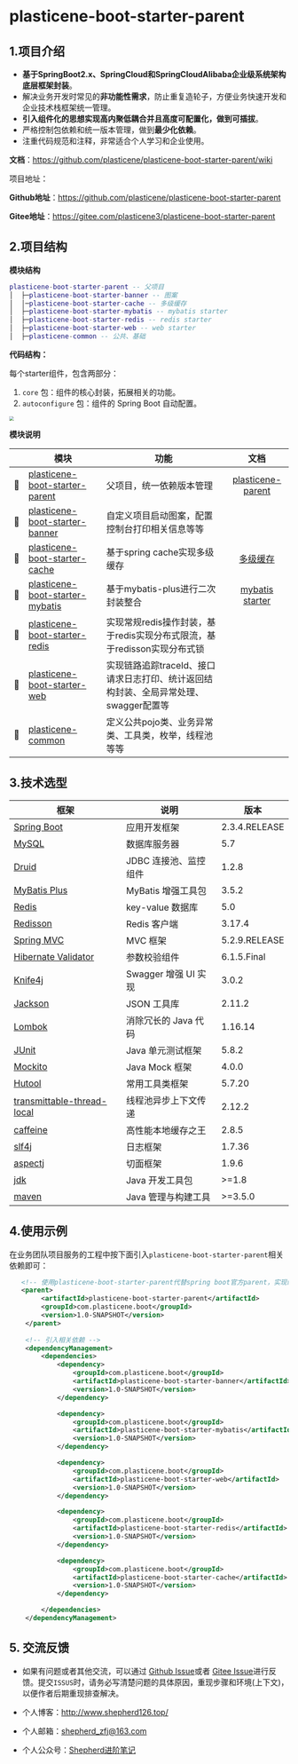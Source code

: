 # plasticene-boot-starter-parent

## 1.项目介绍

- **基于SpringBoot2.x、SpringCloud和SpringCloudAlibaba企业级系统架构底层框架封装**。
- 解决业务开发时常见的**非功能性需求**，防止重复造轮子，方便业务快速开发和企业技术栈框架统一管理。
- **引入组件化的思想实现高内聚低耦合并且高度可配置化，做到可插拔**。
- 严格控制包依赖和统一版本管理，做到**最少化依赖**。
- 注重代码规范和注释，非常适合个人学习和企业使用。

**文档**：https://github.com/plasticene/plasticene-boot-starter-parent/wiki

项目地址：

**Github地址**：https://github.com/plasticene/plasticene-boot-starter-parent

**Gitee地址**：https://gitee.com/plasticene3/plasticene-boot-starter-parent

## 2.项目结构

**模块结构**

```lua
plasticene-boot-starter-parent -- 父项目
│  ├─plasticene-boot-starter-banner -- 图案
│  │─plasticene-boot-starter-cache -- 多级缓存
│  ├─plasticene-boot-starter-mybatis -- mybatis starter
│  ├─plasticene-boot-starter-redis -- redis starter
│  ├─plasticene-boot-starter-web -- web starter
│  ├─plasticene-common -- 公共、基础
```

**代码结构：**

每个starter组件，包含两部分：

1. `core` 包：组件的核心封装，拓展相关的功能。
2. `autoconfigure` 包：组件的 Spring Boot 自动配置。

<img src="https://markdown-file-zfj.oss-cn-hangzhou.aliyuncs.com/%E4%BB%A3%E7%A0%81%E7%BB%93%E6%9E%84.png" style="zoom:50%;" />

**模块说明**

|      | 模块                                                         | 功能                                                         |                             文档                             |
| :--: | ------------------------------------------------------------ | ------------------------------------------------------------ | :----------------------------------------------------------: |
|  🚀   | [plasticene-boot-starter-parent](https://github.com/plasticene/plasticene-boot-starter-parent) | 父项目，统一依赖版本管理                                     | [plasticene-parent](https://github.com/plasticene/plasticene-boot-starter-parent/blob/main/README.md) |
|  🚀   | [plasticene-boot-starter-banner](https://github.com/plasticene/plasticene-boot-starter-parent/tree/main/plasticene-boot-starter-banner) | 自定义项目启动图案，配置控制台打印相关信息等等               |                                                              |
|  🚀   | [plasticene-boot-starter-cache](https://github.com/plasticene/plasticene-boot-starter-parent/tree/main/plasticene-boot-starter-cache) | 基于spring cache实现多级缓存                                 | [多级缓存](https://github.com/plasticene/plasticene-boot-starter-parent/blob/main/plasticene-boot-starter-cache/%E5%A4%9A%E7%BA%A7%E7%BC%93%E5%AD%98%E6%96%87%E6%A1%A3.md) |
|  🚀   | [plasticene-boot-starter-mybatis](https://github.com/plasticene/plasticene-boot-starter-parent/tree/main/plasticene-boot-starter-mybatis) | 基于mybatis-plus进行二次封装整合                             | [mybatis starter](https://github.com/plasticene/plasticene-boot-starter-parent/blob/main/plasticene-boot-starter-mybatis/mybatis%E5%B0%81%E8%A3%85%E6%96%87%E6%A1%A3.md) |
|  🚀   | [plasticene-boot-starter-redis](https://github.com/plasticene/plasticene-boot-starter-parent/tree/main/plasticene-boot-starter-redis) | 实现常规redis操作封装，基于redis实现分布式限流，基于redisson实现分布式锁 |                                                              |
|  🚀   | [plasticene-boot-starter-web](https://github.com/plasticene/plasticene-boot-starter-parent/tree/main/plasticene-boot-starter-web) | 实现链路追踪traceId、接口请求日志打印、统计返回结构封装、全局异常处理、swagger配置等 |                                                              |
|  🚀   | [plasticene-common](https://github.com/plasticene/plasticene-boot-starter-parent/tree/main/plasticene-common) | 定义公共pojo类、业务异常类、工具类，枚举，线程池等等         |                                                              |



## 3.技术选型

| 框架                                                         | 说明                  | 版本          |
| ------------------------------------------------------------ | --------------------- | ------------- |
| [Spring Boot](https://spring.io/projects/spring-boot)        | 应用开发框架          | 2.3.4.RELEASE |
| [MySQL](https://www.mysql.com/cn/)                           | 数据库服务器          | 5.7           |
| [Druid](https://github.com/alibaba/druid)                    | JDBC 连接池、监控组件 | 1.2.8         |
| [MyBatis Plus](https://mp.baomidou.com/)                     | MyBatis 增强工具包    | 3.5.2         |
| [Redis](https://redis.io/)                                   | key-value 数据库      | 5.0           |
| [Redisson](https://github.com/redisson/redisson)             | Redis 客户端          | 3.17.4        |
| [Spring MVC](https://github.com/spring-projects/spring-framework/tree/master/spring-webmvc) | MVC 框架              | 5.2.9.RELEASE |
| [Hibernate Validator](https://github.com/hibernate/hibernate-validator) | 参数校验组件          | 6.1.5.Final   |
| [Knife4j](https://gitee.com/xiaoym/knife4j)                  | Swagger 增强 UI 实现  | 3.0.2         |
| [Jackson](https://github.com/FasterXML/jackson)              | JSON 工具库           | 2.11.2        |
| [Lombok](https://projectlombok.org/)                         | 消除冗长的 Java 代码  | 1.16.14       |
| [JUnit](https://junit.org/junit5/)                           | Java 单元测试框架     | 5.8.2         |
| [Mockito](https://github.com/mockito/mockito)                | Java Mock 框架        | 4.0.0         |
| [Hutool](https://www.hutool.cn/docs/#/)                      | 常用工具类框架        | 5.7.20        |
| [transmittable-thread-local](https://github.com/alibaba/transmittable-thread-local) | 线程池异步上下文传递  | 2.12.2        |
| [caffeine](https://github.com/ben-manes/caffeine)            | 高性能本地缓存之王    | 2.8.5         |
| [slf4j](https://www.slf4j.org/)                              | 日志框架              | 1.7.36        |
| [aspectj](https://www.eclipse.org/aspectj/)                  | 切面框架              | 1.9.6         |
| [jdk](https://github.com/openjdk/jdk)                        | Java 开发工具包       | >=1.8         |
| [maven](https://maven.apache.org/)                           | Java 管理与构建工具   | >=3.5.0       |

## 4.使用示例

在业务团队项目服务的工程中按下面引入`plasticene-boot-starter-parent`相关依赖即可：

```xml
   <!-- 使用plasticene-boot-starter-parent代替spring boot官方parent，实现统一依赖版本管理 -->
   <parent>
        <artifactId>plasticene-boot-starter-parent</artifactId>
        <groupId>com.plasticene.boot</groupId>
        <version>1.0-SNAPSHOT</version>
    </parent>
    
    <!-- 引入相关依赖 -->
    <dependencyManagement>
        <dependencies>
            <dependency>
                <groupId>com.plasticene.boot</groupId>
                <artifactId>plasticene-boot-starter-banner</artifactId>
                <version>1.0-SNAPSHOT</version>
            </dependency>

            <dependency>
                <groupId>com.plasticene.boot</groupId>
                <artifactId>plasticene-boot-starter-mybatis</artifactId>
                <version>1.0-SNAPSHOT</version>
            </dependency>

            <dependency>
                <groupId>com.plasticene.boot</groupId>
                <artifactId>plasticene-boot-starter-web</artifactId>
                <version>1.0-SNAPSHOT</version>
            </dependency>

            <dependency>
                <groupId>com.plasticene.boot</groupId>
                <artifactId>plasticene-boot-starter-redis</artifactId>
                <version>1.0-SNAPSHOT</version>
            </dependency>

            <dependency>
                <groupId>com.plasticene.boot</groupId>
                <artifactId>plasticene-boot-starter-cache</artifactId>
                <version>1.0-SNAPSHOT</version>
            </dependency>

        </dependencies>
    </dependencyManagement>

```



## 5. 交流反馈

- 如果有问题或者其他交流，可以通过 [Github Issue](https://github.com/plasticene/plasticene-boot-starter-parent/issues)或者 [Gitee Issue](https://gitee.com/plasticene3/plasticene-boot-starter-parent/issues)进行反馈。提交`ISSUS`时，请务必写清楚问题的具体原因，重现步骤和环境(上下文)，以便作者后期重现排查解决。

- 个人博客：http://www.shepherd126.top/

- 个人邮箱：shepherd_zfj@163.com

- 个人公众号：[Shepherd进阶笔记](https://camo.githubusercontent.com/1275dd8e8b4118823c0f8976f653945eafe77708877e832c59f9a4d9e9d31180/68747470733a2f2f6d61726b646f776e2d66696c652d7a666a2e6f73732d636e2d68616e677a686f752e616c6979756e63732e636f6d2f4f6666696369616c2532304163636f756e742e6a7067)

  